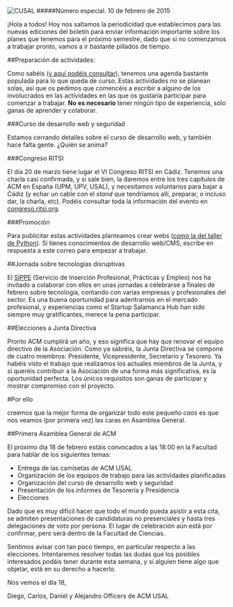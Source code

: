 ![CUSAL](http://usal.acm.org/wp-content/uploads/2015/01/com.svg_.png)
#####Número especial. 10 de febrero de 2015

¡Hola a todos! Hoy nos saltamos la periodicidad que establecimos para las nuevas ediciones del boletín para enviar información importante sobre los planes que tenemos para el próximo semestre, dado que si no comenzamos a trabajar pronto, vamos a ir bastante pillados de tiempo.


##Preparación de actividades:

Como sabéis ([y aquí podéis consultar](https://docs.google.com/spreadsheets/d/1DHWnwNQLTUNvFoX8W8evX95PjwoIGg1s2Sr-Wdt19Nk/edit#gid=0)), tenemos una agenda bastante populada para lo que queda de curso. Estas actividades no se planean solas, así que os pedimos que comencéis a escribir a alguno de los involucrados en las actividades en las que os gustaría participar para comenzar a trabajar. **No es necesario** tener ningún tipo de experiencia, sólo ganas de aprender y colaborar.

###Curso de desarrollo web y seguridad

Estamos cerrando detalles sobre el curso de desarrollo web, y también hace falta gente. ¿Quién se anima?

###Congreso RITSI

El día 20 de marzo tiene lugar el VI Congreso RITSI en Cádiz. Tenemos una charla casi confirmada, y si sale bien, la daremos entre los tres capítulos de ACM en España (UPM, UPV, USAL), y necesitamos voluntarios para bajar a Cádiz (y echar un cable con el *stand* que tendríamos allí, preparar, o incluso dar, la charla, etc). Podéis consultar toda la información del evento en [congreso.ritsi.org](http://congreso.ritsi.org).

###Promoción

Para publicitar estas actividades planteamos crear webs ([como la del taller de Python](http://martinarroyo.net/bio/)). Si tienes conocimientos de desarrollo web/CMS, escribe en respuesta a este correo para empezar a trabajar.

##Jornada sobre tecnologías disruptivas

El [SIPPE](http://empleo.usal.es/) (Servicio de Inserción Profesional, Prácticas y Empleo) nos ha invitado a colaborar con ellos en unas jornadas a celebrarse a finales de febrero sobre tecnología, contando con varias empresas y profesionales del sector. Es una buena oportunidad para adentrarnos en el mercado profesional, y experiencias como el Startup Salamanca Hub han sido siempre muy gratificantes, merece la pena participar.

##Elecciones a Junta Directiva

Pronto ACM cumplirá un año, y eso significa que hay que renovar el equipo directivo de la Asociación. Como ya sabréis, la Junta Directiva se compone de cuatro miembros: Presidente, Vicepresidente, Secretario y Tesorero. Ya habéis visto el trabajo que realizamos los actuales miembros de la Junta, y si queréis contribuir a la Asociación de una forma más significativa, es la oportunidad perfecta. Los únicos requisitos son ganas de participar y mostrar compromiso con el proyecto.

#Por ello

creemos que la mejor forma de organizar todo este pequeño *caos* es que nos veamos (por primera vez) las caras en Asamblea General.
 
##Primera Asamblea General de ACM

El próximo día 18 de febrero estáis convocados a las 18:00 en la Facultad para hablar de los siguientes temas:

* Entrega de las camisetas de ACM USAL
* Organización de los equipos de trabajo para las actividades planificadas
* Organización del curso de desarrollo web y seguridad
* Presentación de los informes de Tesorería y Presidencia
* Elecciones

Dado que es muy difícil hacer que todo el mundo pueda asistir a esta cita, se admiten presentaciones de candidaturas no presenciales y hasta tres delegaciones de voto por persona. El lugar de celebración aún está por confirmar, pero será dentro de la Facultad de Ciencias.

Sentimos avisar con tan poco tiempo, en particular respecto a las elecciones. Intentaremos resolver todas las dudas que los posibles interesados podáis tener durante esta semana, y si alguien tiene algo que objetar, está en su derecho a hacerlo.


Nos vemos el día 18,

Diego, Carlos, Daniel y Alejandro
Officers de ACM USAL